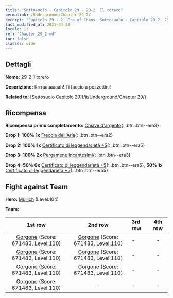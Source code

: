 ```yaml
---
title: "Sottosuolo - Capitolo 29 - 29-2  Il torero"
permalink: /Underground/Chapter 29_2/
excerpt: "Capitolo 29 - 2. Era of Chaos  Sottosuolo - Capitolo 29_2. 29-2  Il torero"
last_modified_at: 2021-04-23
locale: it
ref: "Chapter 29_2.md"
toc: false
classes: wide
---
```


## Dettagli

 **Nome:** 29-2  Il torero

 **Descrizione:**       Rrrraaaaaaah! Ti faccio a pezzettini!

 **Related to:** [Sottosuolo Capitolo 29](/it/Underground/Chapter 29/)

## Ricompensa

 **Ricompensa primo completamento:** [Chiave d'argento](/ItemsIT/con_693/){: .btn .btn--era3}

 **Drop 1:** **100% 1x** [Freccia dell'Aria](/ItemsIT/her_449/){: .btn .btn--era2}

 **Drop 2:** **100% 1x** [Certificato di leggendarietà +5](/ItemsIT/mat_102/){: .btn .btn--era5}

 **Drop 3:** **100% 2x** [Pergamene incantesimi](/ItemsIT/con_694/){: .btn .btn--era3}

 **Drop 4:** **50% 0x** [Certificato di leggendarietà +5](/ItemsIT/mat_102/){: .btn .btn--era5}, **50% 1x** [Certificato di leggendarietà +5](/ItemsIT/mat_102/){: .btn .btn--era5}


## Fight against Team
 **Hero:** [Mullich](/it/heroes/Mullich/) (Level:104)

 **Team:**


  | 1st row | 2nd row | 3rd row | 4th row |
  |:----:|:----:|:----|:----:|
  | [Gorgone](/it/units/Gorgon/) (Score: 671483, Level:110)  | [Gorgone](/it/units/Gorgon/) (Score: 671483, Level:110)  | - | - |
  | [Gorgone](/it/units/Gorgon/) (Score: 671483, Level:110)  | [Gorgone](/it/units/Gorgon/) (Score: 671483, Level:110)  | - | - |
  | [Gorgone](/it/units/Gorgon/) (Score: 671483, Level:110)  | [Gorgone](/it/units/Gorgon/) (Score: 671483, Level:110)  | - | - |
  | [Gorgone](/it/units/Gorgon/) (Score: 671483, Level:110)  | - | - | - |


